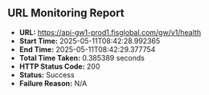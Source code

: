 ## URL Monitoring Report

- **URL:** https://api-gw1-prod1.fisglobal.com/gw/v1/health
- **Start Time:** 2025-05-11T08:42:28.992365
- **End Time:** 2025-05-11T08:42:29.377754
- **Total Time Taken:** 0.385389 seconds
- **HTTP Status Code:** 200
- **Status:** Success
- **Failure Reason:** N/A
